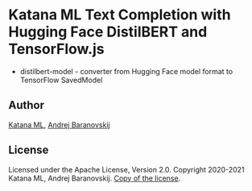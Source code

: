 # Katana ML Text Completion with Hugging Face DistilBERT and TensorFlow.js

- distilbert-model - converter from Hugging Face model format to TensorFlow SavedModel

## Author

[Katana ML](https://katanaml.io), [Andrej Baranovskij](https://github.com/abaranovskis-redsamurai)

## License

Licensed under the Apache License, Version 2.0. Copyright 2020-2021 Katana ML, Andrej Baranovskij. [Copy of the license]().
